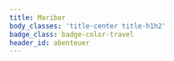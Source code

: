 ```yaml
---
title: Maribor
body_classes: 'title-center title-h1h2'
badge_class: badge-color-travel
header_id: abenteuer
---
```


